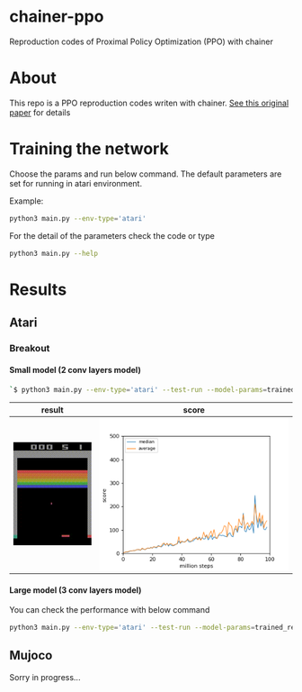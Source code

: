 # chainer-ppo
Reproduction codes of Proximal Policy Optimization (PPO) with chainer

# About

This  repo is a PPO reproduction codes writen with chainer. [See this original paper](https://arxiv.org/abs/1707.06347) for details

# Training the network

Choose the params and run below command.
The default parameters are set for running in atari environment. 

Example:

```sh
python3 main.py --env-type='atari' 
```
For the detail of the parameters check the code or type 

```sh
python3 main.py --help
```

# Results
## Atari

### Breakout
#### Small model (2 conv layers model)

```sh
`$ python3 main.py --env-type='atari' --test-run --model-params=trained_results/small/final_model --atari-model-size='small'
```

|result|score|
|:---:|:---:|
| ![breakout_small_result](./trained_results/small/breakout_small_result.gif) |![breakout_small_graph](./trained_results/small/result.png)|


#### Large model (3 conv layers model)

You can check the performance with below command

```sh
python3 main.py --env-type='atari' --test-run --model-params=trained_results/large/final_model --atari-model-size='large'
```

## Mujoco
Sorry in progress...